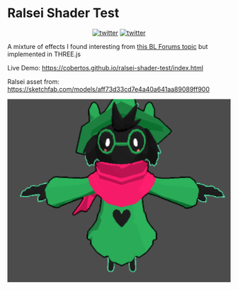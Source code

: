 # Ralsei Shader Test

<p align="center">
    <a href="https://twitter.com/cobertos" target="_blank"><img alt="twitter" src="https://img.shields.io/badge/twitter-%40cobertos-0084b4.svg"></a>
    <a href="https://cobertos.com" target="_blank"><img alt="twitter" src="https://img.shields.io/badge/website-cobertos.com-888888.svg"></a>
</p>

A mixture of effects I found interesting from [this BL Forums topic](https://forum.blockland.us/index.php?topic=61695.msg9945820#msg9945820) but implemented in THREE.js

Live Demo: https://cobertos.github.io/ralsei-shader-test/index.html

Ralsei asset from: https://sketchfab.com/models/aff73d33cd7e4a40a641aa89089ff900

![Ralsei](./ralsei.png)

